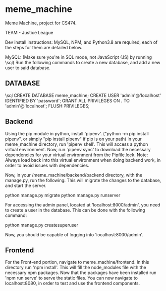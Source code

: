 # meme_machine

Meme Machine, project for CS474. 

TEAM - Justice League

Dev install instructions:
MySQL, NPM, and Python3.8 are required, each of the steps for them are detailed below.


MySQL:
(Make sure you're in SQL mode, not JavaScript (JS) by running \sql)
Run the following commands to create a new database, and add a new user to said database. 


DATABASE
-----------
\sql
CREATE DATABASE meme_machine;
CREATE USER 'admin'@'localhost' IDENTIFIED BY 'password';
GRANT ALL PRIVILEGES ON *.* TO 'admin'@'localhost';
FLUSH PRIVILEGES;


Backend
-----------

Using the pip module in python, install 'pipenv'. ("python -m pip install pipenv", or simply "pip install pipenv" if pip is on your path)
In your meme_machine directory, run 'pipenv shell'. This will access a python virtual environment. 
Now, run 'pipenv sync' to download the necessary dependencies for your virtual environment from the Pipfile.lock.
Note: Always load back into this virtual environment when doing backend work, in order to avoid issues with dependencies.

Now, in your /meme_machine/backend/backend directory, with the manage.py, run the following. This will migrate the changes to the database, and start the server.

python manage.py migrate
python manage.py runserver


For accessing the admin panel, located at 'localhost:8000/admin', you need to create a user in the database. This can be done with the following command:

python manage.py createsuperuser

Now, you should be capable of logging into 'localhost:8000/admin'.


Frontend
-----------
For the Front-end portion, navigate to meme_machine/frontend. 
In this directory run 'npm install'. This will fill the node_modules file with the necessary npm packages.
Now that the packages have been installed run 'npm run serve' to serve the static files. 
You can now navigate to localhost:8080, in order to test and use the frontend components. 